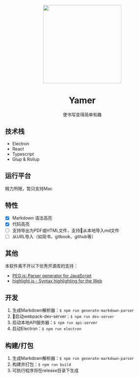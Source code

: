 <div align="center">
  <img src="https://raw.githubusercontent.com/Mutefish0/yamer/master/app.png" width="256"/>
  <h1>Yamer</h1>
  <p>使书写变得简单有趣</p>
</div>

## 技术栈
- Electron
- React
- Typescript
- Glup & Rollup

## 运行平台
精力所限，暂只支持Mac

## 特性
- [x] Markdown 语法高亮
- [x] 代码高亮
- [ ] 支持导出为PDF或HTML文件，支持从本地导入md文件
- [ ] 从URL导入（如简书、gitbook、github等）

## 其他
本软件离不开以下优秀开源库的支持：
- [PEG.js: Parser generator for JavaScript](http://pegjs.org/)
- [highlight.js - Syntax highlighting for the Web](https://highlightjs.org/)

## 开发
1. 生成Markdown解析器：`$ npm run generate-markdown-parser`
2. 启动webpack-dev-server：`$ npm run dev-server`
3. 启动本地API服务器：`$ npm run api-server`
4. 启动Electron：`$ npm run electron`

## 构建/打包
1. 生成Markdown解析器：`$ npm run generate-markdown-parser`
2. 构建并打包：`$ npm run build`
3. 可执行程序将在release目录下生成




